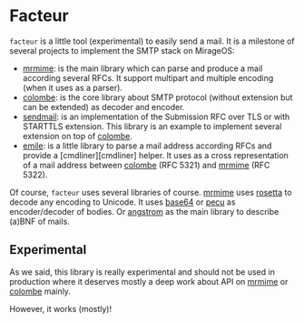 # Facteur

`facteur` is a little tool (experimental) to easily send a mail. It is a
milestone of several projects to implement the SMTP stack on MirageOS:

- [mrmime][mrmime]: is the main library which can parse and produce a mail
  according several RFCs. It support multipart and multiple encoding (when it
  uses as a parser).
- [colombe][colombe]: is the core library about SMTP protocol (without extension
  but can be extended) as decoder and encoder.
- [sendmail][sendmail]: is an implementation of the Submission RFC over TLS or
  with STARTTLS extension. This library is an example to implement several
  extension on top of [colombe][colombe].
- [emile][emile]: is a little library to parse a mail address according RFCs and
  provide a [cmdliner][cmdliner] helper. It uses as a cross representation of a
  mail address between [colombe][colombe] (RFC 5321) and [mrmime][mrmime] (RFC
  5322).
  
Of course, `facteur` uses several libraries of course. [mrmime][mrmime] uses
[rosetta][rosetta] to decode any encoding to Unicode. It uses [base64][base64]
or [pecu][pecu] as encoder/decoder of bodies. Or [angstrom][angstrom] as the
main library to describe (a)BNF of mails.

## Experimental 

As we said, this library is really experimental and should not be used in
production where it deserves mostly a deep work about API on [mrmime][mrmime] or
[colombe][colombe] mainly.

However, it works (mostly)!

[mrmime]: https://github.com/mirage/mrmime.git
[colombe]: https://github.com/dinosaure/colombe.git
[sendmail]: https://github.com/dinosaure/colombe.git
[emile]: https://github.com/dinosaure/emile.git
[rosetta]: https://github.com/mirage/rosetta.git
[base64]: https://github.com/mirage/ocaml-base64.git
[pecu]: https://github.com/mirage/pecu.git
[angstrom]: https://github.com/inhabitedtype/angstrom.git

